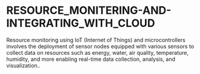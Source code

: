 # RESOURCE_MONITERING-AND-INTEGRATING_WITH_CLOUD
Resource monitoring using IoT (Internet of Things) and microcontrollers involves the deployment of sensor nodes equipped with various sensors to collect data on resources such as energy, water, air quality, temperature, humidity, and more enabling real-time data collection, analysis, and visualization..
